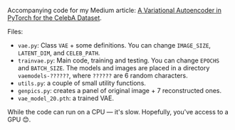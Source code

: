 Accompanying code for my Medium article:
[A Variational Autoencoder in PyTorch for the CelebA Dataset](https://medium.com/@sipper/a-basic-variational-autoencoder-in-pytorch-for-the-celeba-dataset-f29c75316b26).

Files:
* `vae.py`: Class `VAE` + some definitions. You can change `IMAGE_SIZE`, `LATENT_DIM`, and `CELEB_PATH`.
* `trainvae.py`: Main code, training and testing. You can change `EPOCHS` and `BATCH_SIZE`. The models and images are placed in a directory `vaemodels-??????`, where `??????` are 6 random characters.
* `utils.py`: a couple of small utility functions.
* `genpics.py`: creates a panel of original image + 7 reconstructed ones.
* `vae_model_20.pth`: a trained VAE.

While the code can run on a CPU — it's slow. Hopefully, you've access to a GPU 😊.